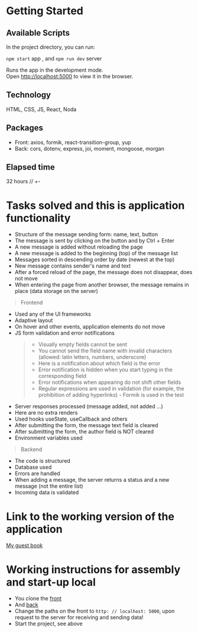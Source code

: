 # Getting Started 

## Available Scripts

In the project directory, you can run:

`npm start` app , and `npm run dev` server

Runs the app in the development mode.\
Open [http://localhost:5000](http://localhost:5000) to view it in the browser.

## Technology

HTML, CSS, JS, React, Noda

## Packages

- Front: axios, formik, react-transition-group, yup
- Back: cors, dotenv, express, joi, moment, mongoose, morgan

## Elapsed time

32 hours // +-

# Tasks solved and this is application functionality

- Structure of the message sending form: name, text, button
- The message is sent by clicking on the button and by Ctrl + Enter
- A new message is added without reloading the page
- A new message is added to the beginning (top) of the message list
- Messages sorted in descending order by date (newest at the top)
- New message contains sender's name and text
- After a forced reload of the page, the message does not disappear, does not move
- When entering the page from another browser, the message remains in place (data storage on the server)
>Frontend
- Used any of the UI frameworks
- Adaptive layout
- On hover and other events, application elements do not move
- JS form validation and error notifications
   >- Visually empty fields cannot be sent
   >- You cannot send the field name with invalid characters (allowed: latin letters, numbers, underscore)
   >- Here is a notification about which field is the error
   >- Error notification is hidden when you start typing in the corresponding field
   >- Error notifications when appearing do not shift other fields
   >- Regular expressions are used in validation (for example, the prohibition of adding hyperlinks) - Formik is used in the test
- Server responses processed (message added, not added ...)
- Here are no extra renders
- Used hooks useState, useCallback and others
- After submitting the form, the message text field is cleared
- After submitting the form, the author field is NOT cleared
- Environment variables used
>Backend
- The code is structured
- Database used
- Errors are handled
- When adding a message, the server returns a status and a new message (not the entire list)
- Incoming data is validated

# Link to the working version of the application

[My guest book](https://enigmatic-coast-01412.herokuapp.com)

# Working instructions for assembly and start-up local

* You clone the [front](https://github.com/SashaSkryd/guest-book-app/edit/main)
* And [back](https://github.com/SashaSkryd/guest-book-server/tree/main) 
* Change the paths on the front to `http: // localhost: 5000`, upon request to the server for receiving and sending data!
* Start the project, see above
